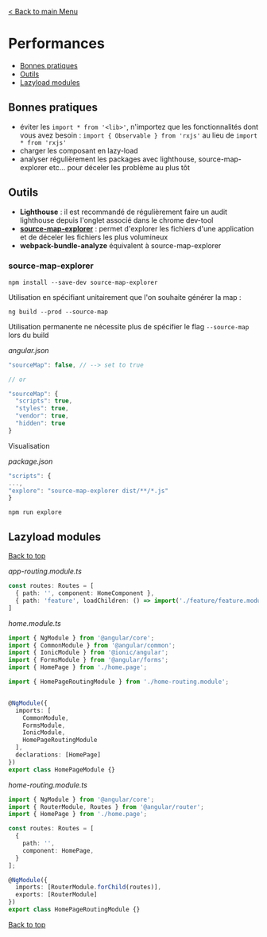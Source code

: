 [< Back to main Menu](https://github.com/gsoulie/angular-resources/blob/master/ng-sheet.md)    

# Performances   

* [Bonnes pratiques](#bonnes-pratiques)      
* [Outils](#outils)      
* [Lazyload modules](#lazyload-modules)      

## Bonnes pratiques

* éviter les ````import * from '<lib>'````, n'importez que les fonctionnalités dont vous avez besoin : ````import { Observable } from 'rxjs'```` au lieu de ````import * from 'rxjs'````
* charger les composant en lazy-load
* analyser régulièrement les packages avec lighthouse, source-map-explorer etc... pour déceler les problème au plus tôt

## Outils

* **Lighthouse** : il est recommandé de régulièrement faire un audit lighthouse depuis l'onglet associé dans le chrome dev-tool
* **[source-map-explorer](https://www.npmjs.com/package/source-map-explorer)** : permet d'explorer les fichiers d'une application et de déceler les fichiers les plus volumineux
* **webpack-bundle-analyze** équivalent à source-map-explorer
### source-map-explorer

````
npm install --save-dev source-map-explorer
````

Utilisation en spécifiant unitairement que l'on souhaite générer la map :
````
ng build --prod --source-map
````

Utilisation permanente ne nécessite plus de spécifier le flag ````--source-map```` lors du build

*angular.json*
````typescript
"sourceMap": false, // --> set to true

// or

"sourceMap": {
  "scripts": true,
  "styles": true,
  "vendor": true,
  "hidden": true
}
````

Visualisation

*package.json*

````typescript
"scripts": {
...,
"explore": "source-map-explorer dist/**/*.js" 
}
````

````npm run explore````

## Lazyload modules
[Back to top](#performances)

*app-routing.module.ts*

````typescript
const routes: Routes = [
  { path: '', component: HomeComponent },
  { path: 'feature', loadChildren: () => import('./feature/feature.module').then(m => m.FeatureModule) }
]
````

*home.module.ts*

````typescript
import { NgModule } from '@angular/core';
import { CommonModule } from '@angular/common';
import { IonicModule } from '@ionic/angular';
import { FormsModule } from '@angular/forms';
import { HomePage } from './home.page';

import { HomePageRoutingModule } from './home-routing.module';


@NgModule({
  imports: [
    CommonModule,
    FormsModule,
    IonicModule,
    HomePageRoutingModule
  ],
  declarations: [HomePage]
})
export class HomePageModule {}
````

*home-routing.module.ts*

````typescript
import { NgModule } from '@angular/core';
import { RouterModule, Routes } from '@angular/router';
import { HomePage } from './home.page';

const routes: Routes = [
  {
    path: '',
    component: HomePage,
  }
];

@NgModule({
  imports: [RouterModule.forChild(routes)],
  exports: [RouterModule]
})
export class HomePageRoutingModule {}
````

[Back to top](#performances)
